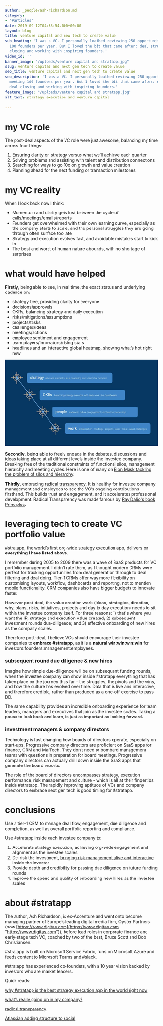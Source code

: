 ```yaml
---
author: _people/ash-richardson.md
category:
- "#articles"
date: 2019-09-12T04:33:54.000+00:00
layout: blog
title: venture capital and new tech to create value
sub_heading: 'I was a VC. I personally loathed reviewing 250 opportunities and meeting
  100 founders per year. But I loved the bit that came after: deal structuring, deal
  closing and working with inspiring founders.'
video_id: ''
banner_image: "/uploads/venture capital and stratapp.jpg"
slug: venture capital and next gen tech to create value
seo_title: venture capital and next gen tech to create value
seo_description: 'I was a VC. I personally loathed reviewing 250 opportunities and
  meeting 100 founders per year. But I loved the bit that came after: deal structuring,
  deal closing and working with inspiring founders.'
feature_image: "/uploads/venture capital and stratapp.jpg"
alt_text: strategy execution and venture capital

---
```

# my VC role

The post-deal aspects of the VC role were just awesome, balancing my time across four things:

1. Ensuring clarity on strategy versus what we’ll achieve each quarter
2. Solving problems and assisting with talent and distribution connections
3. Searching for ways to go 10x on growth and value creation
4. Planning ahead for the next funding or transaction milestones

# my VC reality

When I look back now I think:

* Momentum and clarity gets lost between the cycle of calls/meetings/emails/reports
* Founders get overwhelmed with their own learning curve, especially as the company starts to scale, and the personal struggles they are going through often surface too late
* Strategy and execution evolves fast, and avoidable mistakes start to kick in
* The best and worst of human nature abounds, with no shortage of surprises

# what would have helped

**Firstly**, being able to see, in real time, the exact status and underlying cadence on:

* strategy tree, providing clarity for everyone
* decisions/approvals
* OKRs, balancing strategy and daily execution
* risks/mitigations/assumptions
* projects/tasks
* challenges/ideas
* meetings/actions
* employee sentiment and engagement
* team players/innovators/rising stars
* headlines and an interactive global heatmap, showing what’s hot right now

![](/uploads/alignment-jpg.jpg)

**Secondly**, being able to freely engage in the debates, discussions and ideas taking place at all different levels inside the investee company. Breaking free of the traditional constraints of functional silos, management hierarchy and meeting cycles. Here is one of many on [Elon Mask tackling the problem of silos and hierarchy](https://www.google.com/url?q=https://www.cnbc.com/2018/04/18/elon-musks-productivity-rules-according-to-tesla-email.html&sa=D&ust=1582348134617000&usg=AFQjCNHwrSCHL54e38f2AgYLbAW5cfzL5A "Elon Mask").

**Thirdly**, embracing [radical transparency](https://stratapp.ai/blog/radical-transparency/ "radical transparency"). It is healthy for investee company management and employees to see the VC’s ongoing contributions firsthand. This builds trust and engagement, and it accelerates professional development. Radical Transparency was made famous by [Ray Dalio's book Principles](https://stratapp.ai/principles-by-ray-dalio-embracing-radical-transparency/ "Principles by Ray Dalio").

# leveraging tech to create VC portfolio value

\#stratapp, the [world’s first org-wide strategy execution app](https://stratapp.ai/blog/best-strategy-execution-software-app/ "world's first org-wide strategy execution app"), delivers on **everything I have listed above**.

I remember during 2005 to 2009 there was a wave of SaaS products for VC portfolio management. I didn’t rate them, as I thought modern CRMs were perfect for tracking opportunities from deal generation through to deal filtering and deal doing. Tier-1 CRMs offer way more flexibility on customising layouts, workflow, dashboards and reporting, not to mention mobile functionality. CRM companies also have bigger budgets to innovate faster.

However post-deal, the value creation work (ideas, strategies, direction, why, plans, risks, initiatives, projects and day to day execution) needs to sit within the investee company itself. For three reasons: 1) that's where you want the IP, strategy and execution value created; 2) subsequent investment rounds due-diligence; and 3) effective onboarding of new hires as the company scales.

Therefore post-deal, I believe VCs should encourage their investee companies to **embrace #stratapp**, as it is a **natural win:win:win:win** for investors:founders:management:employees.

### subsequent round due diligence & new hires

Imagine how simple due-diligence will be on subsequent funding rounds, when the investee company can show inside #stratapp everything that has taken place on the journey thus far - the struggles, the pivots and the wins, and how the culture has evolved over time. Data that is live and interactive, and therefore credible, rather than produced as a one-off exercise to pass DD.

The same capability provides an incredible onboarding experience for team leaders, managers and executives that join as the investee scales. Taking a pause to look back and learn, is just as important as looking forward.

### investment managers & company directors

Technology is fast changing how boards of directors operate, especially on start-ups. Progressive company directors are proficient on SaaS apps for finance, CRM and MarTech. They don’t need to bombard management teams with questions in preparation for board meetings. Progressive company directors can actually drill down inside the SaaS apps that generate the board reports.

The role of the board of directors encompasses strategy, execution performance, risk management and culture - which is all at their fingertips inside #stratapp. The rapidly improving aptitude of VCs and company directors to embrace next gen tech is good timing for #stratapp.

# conclusions

Use a tier-1 CRM to manage deal flow, engagement, due diligence and completion, as well as overall portfolio reporting and compliance.

Use #stratapp inside each investee company to:

1. Accelerate strategy execution, achieving org-wide engagement and alignment as the investee scales
2. De-risk the investment, [bringing risk management alive and interactive](https://stratapp.ai/blog/risk-management-short-version/ "making risk management alive and interactive") inside the investee
3. Provide depth and credibility for passing due diligence on future funding rounds
4. Improve the speed and quality of onboarding new hires as the investee scales

# about #stratapp

The author, Ash Richardson, is ex-Accenture and went onto become managing partner of Europe’s leading digital media firm, Oyster Partners (now [https://www.digitas.com](https://www.digitas.com "https://www.digitas.com")), before lead roles in corporate finance and early-stage tech VC, coached by two of the best, Bruce Scott and Bob Christiansen.

\#stratapp is built on Microsoft Service Fabric, runs on Microsoft Azure and feeds content to Microsoft Teams and #slack. 

\#stratapp has experienced co-founders, with a 10 year vision backed by investors who are market leaders.

Quick reads:

[why #stratapp is the best strategy execution app in the world right now](https://stratapp.ai/blog/best-strategy-execution-software-app/ "best strategy execution app")

[what’s really going on in my company?](https://stratapp.ai/blog/what-is-really-going-on-in-my-company/ "what's really going on in my company?")

[radical transparency](https://stratapp.ai/blog/radical-transparency/ "radical transparency")

[Atlassian adding structure to social](https://stratapp.ai/blog/atlassian-stride-social-with-structure/ "Atlassian adding structure to social")